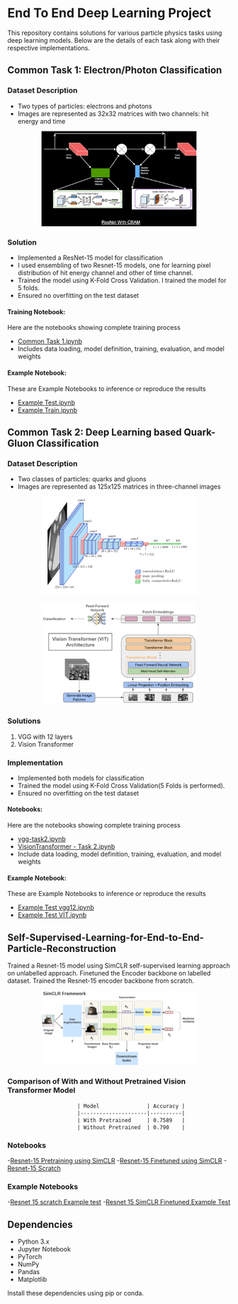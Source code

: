 # End To End Deep Learning Project

This repository contains solutions for various particle physics tasks using deep learning models. Below are the details of each task along with their respective implementations.

## Common Task 1: Electron/Photon Classification

### Dataset Description
- Two types of particles: electrons and photons
- Images are represented as 32x32 matrices with two channels: hit energy and time

<p align="center">
  <img src="https://github.com/Wodlfvllf/End-to-End-Deep-Learning-Project/blob/main/Common%20Task%201/ResNetCBAM.png" width="350" title="hover text">
</p>

### Solution
- Implemented a ResNet-15 model for classification
- I used ensembling of two Resnet-15 models, one for learning pixel distribution of hit energy channel and other of time channel.
- Trained the model using K-Fold Cross Validation. I trained the model for 5 folds.
- Ensured no overfitting on the test dataset

#### Training Notebook:
Here are the notebooks showing complete training process

- [Common Task 1.ipynb](https://github.com/Wodlfvllf/End-to-End-Deep-Learning-Project/blob/main/Common%20Task%201/Common%20Task1%20Approach%201/common-task-1.ipynb)
- Includes data loading, model definition, training, evaluation, and model weights

#### Example Notebook:
These are Example Notebooks to inference or reproduce the results

-  [Example Test.ipynb](https://github.com/Wodlfvllf/End-to-End-Deep-Learning-Project/blob/main/Common%20Task%201/Common%20Task1%20Approach%201/Example%20Test.ipynb)
-  [Example Train.ipynb](https://github.com/Wodlfvllf/End-to-End-Deep-Learning-Project/blob/main/Common%20Task%201/Common%20Task1%20Approach%201/Example%20Train.ipynb)

## Common Task 2: Deep Learning based Quark-Gluon Classification

### Dataset Description
- Two classes of particles: quarks and gluons
- Images are represented as 125x125 matrices in three-channel images

<p align="center">
  <img src="https://github.com/Wodlfvllf/End-to-End-Deep-Learning-Project/blob/main/Common%20task2/1_B_ZaaaBg2njhp8SThjCufA.png" width="350" title="hover text">
</p>


<p align="center">
  <img src="https://github.com/Wodlfvllf/End-to-End-Deep-Learning-Project/blob/main/Common%20task2/VisionTransfomer.png" width="350" title="hover text">
</p>

### Solutions
1. VGG with 12 layers
2. Vision Transformer

### Implementation
- Implemented both models for classification
- Trained the model using K-Fold Cross Validation(5 Folds is performed).
- Ensured no overfitting on the test dataset

#### Notebooks:
Here are the notebooks showing complete training process

- [vgg-task2.ipynb](https://github.com/Wodlfvllf/End-to-End-Deep-Learning-Project/blob/main/Common%20task2/vgg-task2.ipynb)
- [VisionTransformer - Task 2.ipynb](https://github.com/Wodlfvllf/End-to-End-Deep-Learning-Project/blob/main/Common%20task2/VisionTransformer%20-%20Task%202.ipynb)
- Include data loading, model definition, training, evaluation, and model weights

#### Example Notebook:
These are Example Notebooks to inference or reproduce the results

-  [Example Test vgg12.ipynb](https://github.com/Wodlfvllf/End-to-End-Deep-Learning-Project/blob/main/Common%20task2/Example_test_vgg.ipynb)
-  [Example Test VIT.ipynb](https://github.com/Wodlfvllf/End-to-End-Deep-Learning-Project/blob/main/Common%20task2/Example_test_vit.ipynb)

## Self-Supervised-Learning-for-End-to-End-Particle-Reconstruction
Trained a Resnet-15 model using SimCLR self-supervised learning approach on unlabelled approach.
Finetuned the Encoder backbone on labelled dataset.
Trained the Resnet-15 encoder backbone from scratch.

<p align="center">
  <img src="https://github.com/Wodlfvllf/-Self-Supervised-Learning-for-End-to-End-Particle-Reconstruction/blob/main/Specific%20task%203c%20Self-Supervised%20Learning/simclr-general-architecture.png" width="350" title="hover text">
</p>

### Comparison of With and Without Pretrained Vision Transformer Model

                          | Model               | Accuracy |
                          |---------------------|----------|
                          | With Pretrained     | 0.7589   |
                          | Without Pretrained  | 0.790    |

### Notebooks
-[Resnet-15 Pretraining using SimCLR](https://github.com/Wodlfvllf/-Self-Supervised-Learning-for-End-to-End-Particle-Reconstruction/blob/main/Specific%20task%203c%20Self-Supervised%20Learning/SIMCLR%20Pretraining.ipynb)
-[Resnet-15 Finetuned using SimCLR](https://github.com/Wodlfvllf/-Self-Supervised-Learning-for-End-to-End-Particle-Reconstruction/blob/main/Specific%20task%203c%20Self-Supervised%20Learning/simclr-finetune.ipynb)
-[Resnet-15 Scratch](https://github.com/Wodlfvllf/-Self-Supervised-Learning-for-End-to-End-Particle-Reconstruction/blob/main/Specific%20task%203c%20Self-Supervised%20Learning/Resnet-15%20scratch.ipynb)

### Example Notebooks
-[Resnet 15 scratch Example test](https://github.com/Wodlfvllf/-Self-Supervised-Learning-for-End-to-End-Particle-Reconstruction/blob/main/Specific%20task%203c%20Self-Supervised%20Learning/Example%20test%20resnet.ipynb)
-[Resnet 15 SimCLR Finetuned Example Test](https://github.com/Wodlfvllf/-Self-Supervised-Learning-for-End-to-End-Particle-Reconstruction/blob/main/Specific%20task%203c%20Self-Supervised%20Learning/example-sim-clr-finetuned.ipynb)

## Dependencies
- Python 3.x
- Jupyter Notebook
- PyTorch
- NumPy
- Pandas
- Matplotlib

Install these dependencies using pip or conda.
